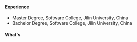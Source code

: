 #### Experience
- Master Degree, Software College, Jilin University, China
- Bachelor Degree, Software College, Jilin University, China

#### What's